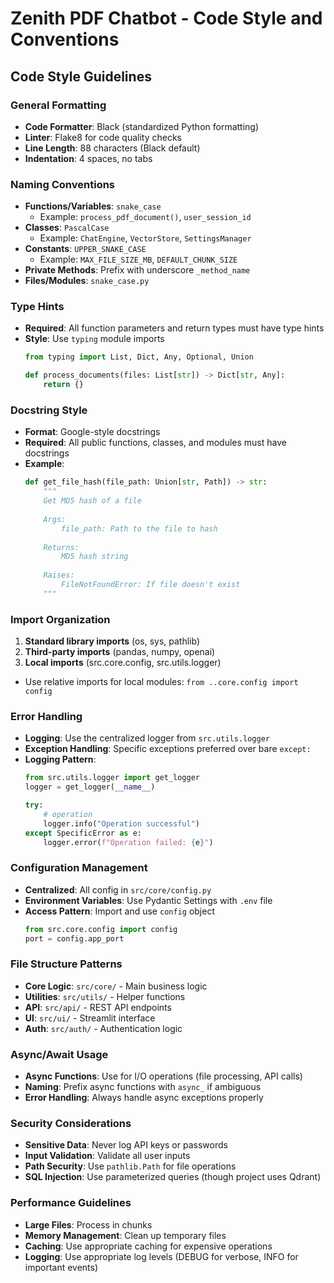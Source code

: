 # Zenith PDF Chatbot - Code Style and Conventions

## Code Style Guidelines

### General Formatting
- **Code Formatter**: Black (standardized Python formatting)
- **Linter**: Flake8 for code quality checks
- **Line Length**: 88 characters (Black default)
- **Indentation**: 4 spaces, no tabs

### Naming Conventions
- **Functions/Variables**: `snake_case`
  - Example: `process_pdf_document()`, `user_session_id`
- **Classes**: `PascalCase`
  - Example: `ChatEngine`, `VectorStore`, `SettingsManager`
- **Constants**: `UPPER_SNAKE_CASE`
  - Example: `MAX_FILE_SIZE_MB`, `DEFAULT_CHUNK_SIZE`
- **Private Methods**: Prefix with underscore `_method_name`
- **Files/Modules**: `snake_case.py`

### Type Hints
- **Required**: All function parameters and return types must have type hints
- **Style**: Use `typing` module imports
  ```python
  from typing import List, Dict, Any, Optional, Union
  
  def process_documents(files: List[str]) -> Dict[str, Any]:
      return {}
  ```

### Docstring Style
- **Format**: Google-style docstrings
- **Required**: All public functions, classes, and modules must have docstrings
- **Example**:
  ```python
  def get_file_hash(file_path: Union[str, Path]) -> str:
      """
      Get MD5 hash of a file
      
      Args:
          file_path: Path to the file to hash
          
      Returns:
          MD5 hash string
          
      Raises:
          FileNotFoundError: If file doesn't exist
      """
  ```

### Import Organization
1. **Standard library imports** (os, sys, pathlib)
2. **Third-party imports** (pandas, numpy, openai)
3. **Local imports** (src.core.config, src.utils.logger)
- Use relative imports for local modules: `from ..core.config import config`

### Error Handling
- **Logging**: Use the centralized logger from `src.utils.logger`
- **Exception Handling**: Specific exceptions preferred over bare `except:`
- **Logging Pattern**:
  ```python
  from src.utils.logger import get_logger
  logger = get_logger(__name__)
  
  try:
      # operation
      logger.info("Operation successful")
  except SpecificError as e:
      logger.error(f"Operation failed: {e}")
  ```

### Configuration Management
- **Centralized**: All config in `src/core/config.py`
- **Environment Variables**: Use Pydantic Settings with `.env` file
- **Access Pattern**: Import and use `config` object
  ```python
  from src.core.config import config
  port = config.app_port
  ```

### File Structure Patterns
- **Core Logic**: `src/core/` - Main business logic
- **Utilities**: `src/utils/` - Helper functions
- **API**: `src/api/` - REST API endpoints
- **UI**: `src/ui/` - Streamlit interface
- **Auth**: `src/auth/` - Authentication logic

### Async/Await Usage
- **Async Functions**: Use for I/O operations (file processing, API calls)
- **Naming**: Prefix async functions with `async_` if ambiguous
- **Error Handling**: Always handle async exceptions properly

### Security Considerations
- **Sensitive Data**: Never log API keys or passwords
- **Input Validation**: Validate all user inputs
- **Path Security**: Use `pathlib.Path` for file operations
- **SQL Injection**: Use parameterized queries (though project uses Qdrant)

### Performance Guidelines
- **Large Files**: Process in chunks
- **Memory Management**: Clean up temporary files
- **Caching**: Use appropriate caching for expensive operations
- **Logging**: Use appropriate log levels (DEBUG for verbose, INFO for important events)
